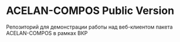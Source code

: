 # ACELAN-COMPOS Public Version
Репозиторий для демонстрации работы над веб-клиентом пакета ACELAN-COMPOS в рамках ВКР
